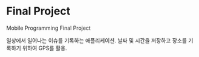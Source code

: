 # Final Project

Mobile Programming Final Project

일상에서 일어나는 이슈를 기록하는 애플리케이션.
날짜 및 시간을 저장하고 장소를 기록하기 위하여 GPS를 활용.
